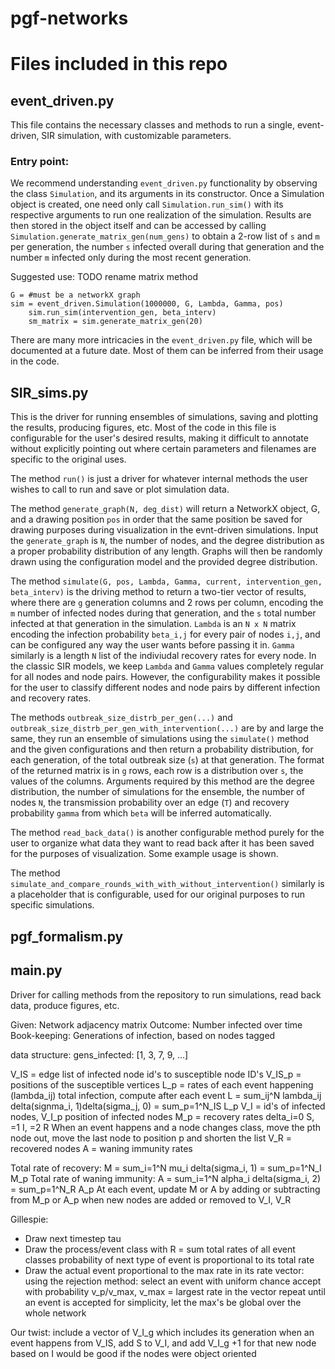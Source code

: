 # pgf-networks

# Files included in this repo

## event_driven.py
This file contains the necessary classes and methods to run a single, event-driven,
SIR simulation, with customizable parameters. 

### Entry point:
We recommend understanding `event_driven.py` functionality by observing the class
`Simulation`, and its arguments in its constructor. Once a Simulation object is created,
one need only call `Simulation.run_sim()` with its respective arguments to run one realization
of the simulation. Results are then stored in the object itself and can be accessed by calling
`Simulation.generate_matrix_gen(num_gens)` to obtain a 2-row list of `s` and `m` per generation,
the number `s` infected overall during that generation and the number `m` infected only during the most
recent generation. 

Suggested use:
TODO rename matrix method
```
G = #must be a networkX graph
sim = event_driven.Simulation(1000000, G, Lambda, Gamma, pos)
    sim.run_sim(intervention_gen, beta_interv)
    sm_matrix = sim.generate_matrix_gen(20)
```

There are many more intricacies in the `event_driven.py` file, which will be documented 
at a future date. Most of them can be inferred from their usage in the code.

## SIR_sims.py
This is the driver for running ensembles of simulations, saving and plotting the results,
producing figures, etc. Most of the code in this file is configurable for the user's
desired results, making it difficult to annotate without explicitly pointing out where
certain parameters and filenames are specific to the original uses. 

The method `run()` is just a driver for whatever internal methods the user wishes to call to run and save or plot simulation data.

The method `generate_graph(N, deg_dist)` will return a NetworkX object, G, and 
a drawing position `pos` in order that the same position be saved for drawing
purposes during visualization in the evnt-driven simulations. 
Input the `generate_graph` is `N`, the number of nodes, and the degree 
distribution as a proper probability distribution of any length. Graphs
will then be randomly drawn using the configuration model and the provided
degree distribution. 

The method `simulate(G, pos, Lambda, Gamma, current, intervention_gen, beta_interv)`
is the driving method to return a two-tier vector of results, where there are
`g` generation columns and 2 rows per column, encoding the `m` number of infected
nodes during that generation, and the `s` total number infected at that generation
in the simulation. `Lambda` is an `N x N` matrix encoding the infection probability `beta_i,j` for 
every pair of nodes `i,j`, and can be configured any way the user wants before passing it in.
`Gamma` similarly is a length `N` list of the indiviudal recovery rates for every node.
In the classic SIR models, we keep `Lambda` and `Gamma` values completely
regular for all nodes and node pairs. However, the configurability makes it possible
for the user to classify different nodes and node pairs by different infection
and recovery rates. 

The methods `outbreak_size_distrb_per_gen(...)` and `outbreak_size_distrb_per_gen_with_intervention(...)`
are by and large the same, they run an ensemble of simulations using the
`simulate()` method and the given configurations and then return
a probability distribution, for each generation, of the total outbreak size (`s`)
at that generation. The format of the returned matrix is in `g` rows, each row is a distribution
over `s`, the values of the columns. Arguments required by this method are the
degree distribution, the number of simulations for the ensemble, the number of nodes `N`, the transmission
probability over an edge (`T`) and recovery probability `gamma` from which `beta` will be inferred automatically.

The method `read_back_data()` is another configurable method purely for the user
to organize what data they want to read back after it has been saved for the purposes
of visualization. Some example usage is shown.

The method `simulate_and_compare_rounds_with_with_without_intervention()` similarly is a placeholder
that is configurable, used for our original purposes to run specific simulations.







## pgf_formalism.py

## main.py
Driver for calling methods from the repository to run simulations, read back
data, produce figures, etc. 



Given: Network adjacency matrix
Outcome: Number infected over time
Book-keeping: Generations of infection, based on nodes tagged

data structure:
gens_infected: [1, 3, 7, 9, ...]

V_IS = edge list of infected node id's to susceptible node ID's
V_IS_p = positions of the susceptible vertices
L_p = rates of each event happening (lambda_ij)
total infection, compute after each event
L = sum_ij^N lambda_ij delta(signma_i, 1)delta(sigma_j, 0) = sum_p=1^N_IS L_p
V_I = id's of infected nodes, V_I_p position of infected nodes
M_p = recovery rates
delta_i=0 S, =1 I, =2 R
When an event happens and a node changes class, move the pth node out, move the last node to position p and shorten the list
V_R = recovered nodes
A = waning immunity rates

Total rate of recovery:
M = sum_i=1^N mu_i delta(sigma_i, 1) = sum_p=1^N_I M_p
Total rate of waning immunity:
A = sum_i=1^N alpha_i delta(sigma_i, 2) = sum_p=1^N_R A_p
At each event, update M or A by adding or subtracting from M_p or A_p when new nodes are added or removed to V_I, V_R


Gillespie:
- Draw next timestep tau
- Draw the process/event class with R = sum total rates of all event classes
    probability of next type of event is proportional to its total rate
- Draw the actual event proportional to the max rate in its rate vector:
using the rejection method:
select an event with uniform chance
accept with probability v_p/v_max, v_max = largest rate in the vector
repeat until an event is accepted
for simplicity, let the max's be global over the whole network

Our twist:
include a vector of V_I_g which includes its generation
when an event happens from V_IS, add S to V_I, and add V_I_g +1 for that new node based on I
would be good if the nodes were object oriented
